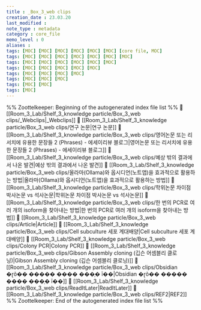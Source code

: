 ```yaml
---
title : _Box_3_web clips
creation_date : 23.03.20
last_modified :
note_type : metadata
category : core_file
memo_level : 0
aliases : 
tags: [MOC] [MOC] [MOC] [MOC] [MOC] [MOC] [core file, MOC]
tags: [MOC] [MOC] [MOC] [MOC] [MOC] [MOC] [MOC]
tags: [MOC] [MOC] [MOC] [MOC] [MOC] [MOC]
tags: [MOC] [MOC] [MOC] [MOC] [MOC]
tags: [MOC] [MOC] [MOC] [MOC]
tags: [MOC] [MOC] [MOC]
tags: [MOC] [MOC]
tags: [MOC]
---
```

%% Zoottelkeeper: Beginning of the autogenerated index file list  %%
📄 [[Room_3_Lab/Shelf_3_knowledge particle/Box_3_web clips/_Webclips|_Webclips]]
📄 [[Room_3_Lab/Shelf_3_knowledge particle/Box_3_web clips/연구 논문|연구 논문]]
📄 [[Room_3_Lab/Shelf_3_knowledge particle/Box_3_web clips/영어논문 또는 리서치에 유용한 문장들 2 (Phrases) - 에세이리뷰 블로그|영어논문 또는 리서치에 유용한 문장들 2 (Phrases) - 에세이리뷰 블로그]]
📄 [[Room_3_Lab/Shelf_3_knowledge particle/Box_3_web clips/예상 밖의 결과에서 나온 발견|예상 밖의 결과에서 나온 발견]]
📄 [[Room_3_Lab/Shelf_3_knowledge particle/Box_3_web clips/올라마(Ollama)와 옵시디언(노트앱)을 효과적으로 활용하는 방법|올라마(Ollama)와 옵시디언(노트앱)을 효과적으로 활용하는 방법]]
📄 [[Room_3_Lab/Shelf_3_knowledge particle/Box_3_web clips/학위논문 차이점  박사논문 vs 석사논문|학위논문 차이점  박사논문 vs 석사논문]]
📄 [[Room_3_Lab/Shelf_3_knowledge particle/Box_3_web clips/한 번의 PCR로 여러 개의 isoform을 찾아내는 방법|한 번의 PCR로 여러 개의 isoform을 찾아내는 방법]]
📄 [[Room_3_Lab/Shelf_3_knowledge particle/Box_3_web clips/Article|Article]]
📄 [[Room_3_Lab/Shelf_3_knowledge particle/Box_3_web clips/Cell subculture  세포 계대배양|Cell subculture  세포 계대배양]]
📄 [[Room_3_Lab/Shelf_3_knowledge particle/Box_3_web clips/Colony PCR|Colony PCR]]
📄 [[Room_3_Lab/Shelf_3_knowledge particle/Box_3_web clips/Gibson Assembly cloning (깁슨 어셈블리 클로닝)|Gibson Assembly cloning (깁슨 어셈블리 클로닝)]]
📄 [[Room_3_Lab/Shelf_3_knowledge particle/Box_3_web clips/Obsidian �ɽõ�� ����� ����  ���̹� ī��|Obsidian �ɽõ�� ����� ����  ���̹� ī��]]
📄 [[Room_3_Lab/Shelf_3_knowledge particle/Box_3_web clips/ReadItLater|ReadItLater]]
📄 [[Room_3_Lab/Shelf_3_knowledge particle/Box_3_web clips/REF2|REF2]]
%% Zoottelkeeper: End of the autogenerated index file list  %%
